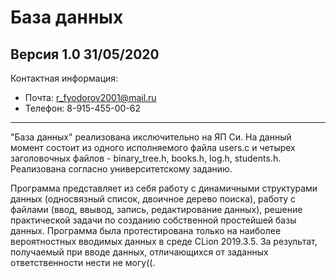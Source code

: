 # База данных
Версия 1.0 31/05/2020
---
Контактная информация:
- Почта: r_fyodorov2001@mail.ru
- Телефон: 8-915-455-00-62
---
"База данных" реализована икслючительно на ЯП Си. На данный момент состоит из одного исполняемого файла users.c и четырех заголовочных файлов - binary_tree.h, books.h, log.h, students.h.
Реализована согласно университетскому заданию.

Программа представляет из себя работу с динамичными структурами данных (односвязный список, двоичное дерево поиска), работу с файлами (ввод, ввывод, запись, редактирование данных), решение практической задачи по созданию собственной простейшей базы данных.
Программа была протестирована только на наиболее вероятностных вводимых данных в среде CLion 2019.3.5. За результат, получаемый при вводе данных, отличающихся от заданных ответственности нести не могу((.
